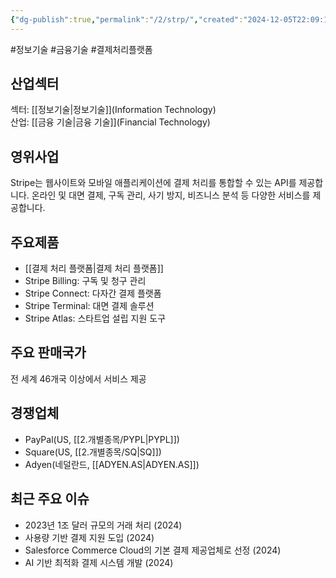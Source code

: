 ```yaml
---
{"dg-publish":true,"permalink":"/2/strp/","created":"2024-12-05T22:09:11.046+09:00","updated":"2025-06-03T20:06:01.379+09:00"}
---
```


#정보기술 #금융기술 #결제처리플랫폼

## 산업섹터

섹터: [[정보기술\|정보기술]](Information Technology)  
산업: [[금융 기술\|금융 기술]](Financial Technology)

## 영위사업

Stripe는 웹사이트와 모바일 애플리케이션에 결제 처리를 통합할 수 있는 API를 제공합니다. 온라인 및 대면 결제, 구독 관리, 사기 방지, 비즈니스 분석 등 다양한 서비스를 제공합니다.

## 주요제품

- [[결제 처리 플랫폼\|결제 처리 플랫폼]]
- Stripe Billing: 구독 및 청구 관리
- Stripe Connect: 다자간 결제 플랫폼
- Stripe Terminal: 대면 결제 솔루션
- Stripe Atlas: 스타트업 설립 지원 도구

## 주요 판매국가

전 세계 46개국 이상에서 서비스 제공

## 경쟁업체

- PayPal(US, [[2.개별종목/PYPL\|PYPL]])
- Square(US, [[2.개별종목/SQ\|SQ]])
- Adyen(네덜란드, [[ADYEN.AS\|ADYEN.AS]])

## 최근 주요 이슈

- 2023년 1조 달러 규모의 거래 처리 (2024)
- 사용량 기반 결제 지원 도입 (2024)
- Salesforce Commerce Cloud의 기본 결제 제공업체로 선정 (2024)
- AI 기반 최적화 결제 시스템 개발 (2024)
